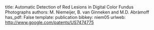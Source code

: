 title: Automatic Detection of Red Lesions in Digital Color Fundus Photographs
authors: M. Niemeijer, B. van Ginneken and M.D. Abràmoff
has_pdf: False
template: publication
bibkey: niem05
urlweb: http://www.google.com/patents/US7474775
